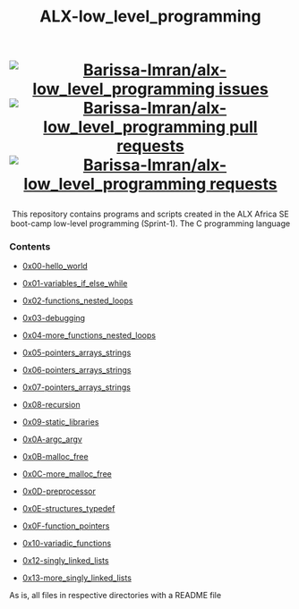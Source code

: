 <div align="center">
  <h1>ALX-low_level_programming
  <p align="center">
  <br>
  <a href="https://github.com/Barissa-Imran/alx-low_level_programming/issues">
    <img src="https://img.shields.io/github/stars/Barissa-Imran/alx-low_level_programming?color=333&style=for-the-badge&logo=github" alt="Barissa-Imran/alx-low_level_programming issues"/>
  </a>
    <a href="https://github.com/Barissa-Imran/alx-low_level_programming/pulls">
    <img src="https://img.shields.io/github/commit-activity/m/Barissa-Imran/alx-low_level_programming?color=blue&style=for-the-badge&logo=github" alt="Barissa-Imran/alx-low_level_programming pull requests"/>
  </a>
  <a href="https://Barissa-Imran/alx-low_level_programming/pulls">
    <img src="https://img.shields.io/github/last-commit/Barissa-Imran/alx-low_level_programming?color=blue&style=for-the-badge&logo=github" alt="Barissa-Imran/alx-low_level_programming requests"/>
  </a>

</p>
  </h1>
  <p>This repository contains programs and scripts created in the ALX Africa SE boot-camp low-level programming (Sprint-1).
  The C programming language</ p>
</div>

### Contents
* [0x00-hello_world](/0x00-hello_world)

* [0x01-variables_if_else_while](/0x01-variables_if_else_while)

* [0x02-functions_nested_loops](/0x02-functions_nested_loops)

* [0x03-debugging](/0x03-debugging)

* [0x04-more_functions_nested_loops](/0x04-more_functions_nested_loops)

* [0x05-pointers_arrays_strings](/0x05-pointers_arrays_strings)

* [0x06-pointers_arrays_strings](/0x06-pointers_arrays_strings)

* [0x07-pointers_arrays_strings](/0x07-pointers_arrays_strings)

* [0x08-recursion](/0x08-recursion)

* [0x09-static_libraries](/0x09-static_libraries)

* [0x0A-argc_argv](/0x0A-argc_argv)

* [0x0B-malloc_free](/0x0B-malloc_free)

* [0x0C-more_malloc_free](/0x0C-more_malloc_free)

* [0x0D-preprocessor](/0x0D-preprocessor)

* [0x0E-structures_typedef](/0x0E-structures_typedef)

* [0x0F-function_pointers](/0x0F-function_pointers)

* [0x10-variadic_functions](/0x10-variadic_functions)

* [0x12-singly_linked_lists](/0x12-singly_linked_lists)

* [0x13-more_singly_linked_lists](/0x13-more_singly_linked_lists)


As is, all files in respective directories with a README file
